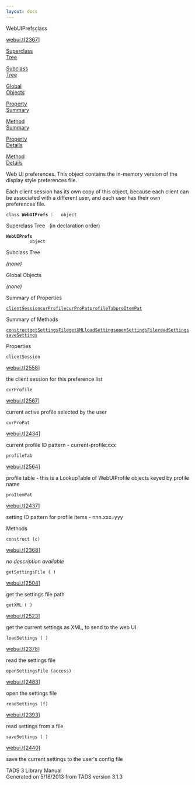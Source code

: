 ```yaml
---
layout: docs
---
```

<span class="title">WebUIPrefs</span><span class="type">class</span>

[webui.t](../file/webui.t.html)\[[2367](../source/webui.t.html#2367)\]

[Superclass  
Tree](#_SuperClassTree_)

[Subclass  
Tree](#_SubClassTree_)

[Global  
Objects](#_ObjectSummary_)

[Property  
Summary](#_PropSummary_)

[Method  
Summary](#_MethodSummary_)

[Property  
Details](#_Properties_)

[Method  
Details](#_Methods_)

<div class="fdesc">

Web UI preferences. This object contains the in-memory version of the
display style preferences file.

Each client session has its own copy of this object, because each client
can be associated with a different user, and each user has their own
preferences file.

`class `**`WebUIPrefs`**` :   object`

</div>

<span id="_SuperClassTree_"></span>

<div class="mjhd">

<span class="hdln">Superclass Tree</span>   (in declaration order)

</div>

**`WebUIPrefs`**  
`         object`  
<span id="_SubClassTree_"></span>

<div class="mjhd">

<span class="hdln">Subclass Tree</span>  

</div>

*(none)* <span id="_ObjectSummary_"></span>

<div class="mjhd">

<span class="hdln">Global Objects</span>  

</div>

*(none)* <span id="_PropSummary_"></span>

<div class="mjhd">

<span class="hdln">Summary of Properties</span>  

</div>

[`clientSession`](#clientSession)[`curProfile`](#curProfile)[`curProPat`](#curProPat)[`profileTab`](#profileTab)[`proItemPat`](#proItemPat)

<span id="_MethodSummary_"></span>

<div class="mjhd">

<span class="hdln">Summary of Methods</span>  

</div>

[`construct`](#construct)[`getSettingsFile`](#getSettingsFile)[`getXML`](#getXML)[`loadSettings`](#loadSettings)[`openSettingsFile`](#openSettingsFile)[`readSettings`](#readSettings)[`saveSettings`](#saveSettings)

<span id="_Properties_"></span>

<div class="mjhd">

<span class="hdln">Properties</span>  

</div>

<span id="clientSession"></span>

`clientSession`

[webui.t](../file/webui.t.html)\[[2558](../source/webui.t.html#2558)\]

<div class="desc">

the client session for this preference list

</div>

<span id="curProfile"></span>

`curProfile`

[webui.t](../file/webui.t.html)\[[2567](../source/webui.t.html#2567)\]

<div class="desc">

current active profile selected by the user

</div>

<span id="curProPat"></span>

`curProPat`

[webui.t](../file/webui.t.html)\[[2434](../source/webui.t.html#2434)\]

<div class="desc">

current profile ID pattern - current-profile:xxx

</div>

<span id="profileTab"></span>

`profileTab`

[webui.t](../file/webui.t.html)\[[2564](../source/webui.t.html#2564)\]

<div class="desc">

profile table - this is a LookupTable of WebUIProfile objects keyed by
profile name

</div>

<span id="proItemPat"></span>

`proItemPat`

[webui.t](../file/webui.t.html)\[[2437](../source/webui.t.html#2437)\]

<div class="desc">

setting ID pattern for profile items - nnn.xxx=yyy

</div>

<span id="_Methods_"></span>

<div class="mjhd">

<span class="hdln">Methods</span>  

</div>

<span id="construct"></span>

`construct (c)`

[webui.t](../file/webui.t.html)\[[2368](../source/webui.t.html#2368)\]

<div class="desc">

*no description available*

</div>

<span id="getSettingsFile"></span>

`getSettingsFile ( )`

[webui.t](../file/webui.t.html)\[[2504](../source/webui.t.html#2504)\]

<div class="desc">

get the settings file path

</div>

<span id="getXML"></span>

`getXML ( )`

[webui.t](../file/webui.t.html)\[[2523](../source/webui.t.html#2523)\]

<div class="desc">

get the current settings as XML, to send to the web UI

</div>

<span id="loadSettings"></span>

`loadSettings ( )`

[webui.t](../file/webui.t.html)\[[2378](../source/webui.t.html#2378)\]

<div class="desc">

read the settings file

</div>

<span id="openSettingsFile"></span>

`openSettingsFile (access)`

[webui.t](../file/webui.t.html)\[[2483](../source/webui.t.html#2483)\]

<div class="desc">

open the settings file

</div>

<span id="readSettings"></span>

`readSettings (f)`

[webui.t](../file/webui.t.html)\[[2393](../source/webui.t.html#2393)\]

<div class="desc">

read settings from a file

</div>

<span id="saveSettings"></span>

`saveSettings ( )`

[webui.t](../file/webui.t.html)\[[2440](../source/webui.t.html#2440)\]

<div class="desc">

save the current settings to the user's config file

</div>

<div class="ftr">

TADS 3 Library Manual  
Generated on 5/16/2013 from TADS version 3.1.3

</div>
